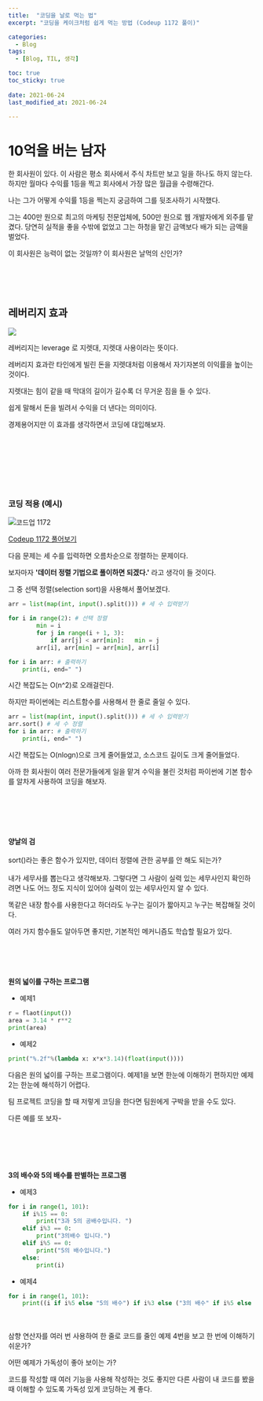 ```yaml
---
title:  "코딩을 날로 먹는 법"
excerpt: "코딩을 케이크처럼 쉽게 먹는 방법 (Codeup 1172 풀이)"

categories:
  - Blog
tags:
  - [Blog, TIL, 생각]

toc: true
toc_sticky: true
 
date: 2021-06-24
last_modified_at: 2021-06-24

---
```


# 10억을 버는 남자

한 회사원이 있다. 이 사람은 평소 회사에서 주식 차트만 보고 일을 하나도 하지 않는다. 하지만 월마다 수익률 1등을 찍고 회사에서 가장 많은 월급을 수령해간다.

나는 그가 어떻게 수익률 1등을 찍는지 궁금하여 그를 뒷조사하기 시작했다.



그는 400만 원으로 최고의 마케팅 전문업체에, 500만 원으로 웹 개발자에게 외주를 맡겼다.  당연히 실적을 좋을 수밖에 없었고 그는 하청을 맡긴 금액보다 배가 되는 금액을 벌었다.

이 회사원은 능력이 없는 것일까? 이 회사원은 날먹의 신인가?

<br/><br/><br/>

## 레버리지 효과

<img src="https://image.shutterstock.com/image-vector/lever-arm-spannertorque-dependence-on-600w-1972655198.jpg">

레버리지는 leverage 로 지렛대, 지렛대 사용이라는 뜻이다.

레버리지 효과란 타인에게 빌린 돈을 지렛대처럼 이용해서 자기자본의 이익률을 높이는 것이다.

지렛대는 힘이 같을 때 막대의 길이가 길수록 더 무거운 짐을 들 수 있다.

쉽게 말해서 돈을 빌려서 수익을 더 낸다는 의미이다.

경제용어지만 이 효과를 생각하면서 코딩에 대입해보자.
<br/><br/><br/>

<br/><br/><br/><br/>
### 코딩 적용 (예시)
![코드업 1172](https://user-images.githubusercontent.com/76248669/123121907-82c84f00-d480-11eb-86c6-5954b30dc6b9.png)

[Codeup 1172 풀어보기](https://codeup.kr/problem.php?id=1172)

다음 문제는 세 수를 입력하면 오름차순으로 정렬하는 문제이다.

보자마자 **'데이터 정렬 기법으로 풀이하면 되겠다.'** 라고 생각이 들 것이다.

그 중 선택 정렬(selection sort)을 사용해서 풀어보겠다. 

```python
arr = list(map(int, input().split())) # 세 수 입력받기

for i in range(2): # 선택 정렬
        min = i
        for j in range(i + 1, 3):
            if arr[j] < arr[min]:   min = j
        arr[i], arr[min] = arr[min], arr[i]

for i in arr: # 출력하기
    print(i, end=" ")
```

시간 복잡도는 O(n^2)로 오래걸린다. 

하지만 파이썬에는 리스트함수를 사용해서 한 줄로 줄일 수 있다.

```python
arr = list(map(int, input().split())) # 세 수 입력받기
arr.sort() # 세 수 정렬
for i in arr: # 출력하기
    print(i, end=" ")
```

시간 복잡도는 O(nlogn)으로 크게 줄어들었고, 소스코드 길이도 크게 줄어들었다.

아까 한 회사원이 여러 전문가들에게 일을 맡겨 수익을 불린 것처럼 파이썬에 기본 함수를 알차게 사용하여 코딩을 해보자.

<br/><br/><br/><br/>
#### 양날의 검

sort()라는 좋은 함수가 있지만, 데이터 정렬에 관한 공부를 안 해도 되는가?
<br/><br/>
내가 세무사를 뽑는다고 생각해보자. 그렇다면 그 사람이 실력 있는 세무사인지 확인하려면 나도 어느 정도 지식이 있어야 실력이 있는 세무사인지 알 수 있다.

똑같은 내장 함수를 사용한다고 하더라도 누구는 길이가 짧아지고 누구는 복잡해질 것이다.

여러 가지 함수들도 알아두면 좋지만, 기본적인 메커니즘도 학습할 필요가 있다.


<br/><br/><br/><br/>
**원의 넓이를 구하는 프로그램**
- 예제1
```python
r = flaot(input())
area = 3.14 * r**2
print(area)
```
- 예제2
```python
print("%.2f"%(lambda x: x*x*3.14)(float(input())))
```

다음은 원의 넓이를 구하는 프로그램이다. 예제1을 보면 한눈에 이해하기 편하지만 예제2는 한눈에 해석하기 어렵다.

팀 프로젝트 코딩을 할 때 저렇게 코딩을 한다면 팀원에게 구박을 받을 수도 있다.

다른 예를 또 보자-

<br/><br/><br/><br/>

**3의 배수와 5의 배수를 판별하는 프로그램**

- 예제3

```python
for i in range(1, 101):
    if i%15 == 0:
        print("3과 5의 공배수입니다. ")
    elif i%3 == 0:
        print("3의배수 입니다.")
    elif i%5 == 0:
        print("5의 배수입니다.")
    else:
        print(i)
```

- 예제4

```python
for i in range(1, 101):
    print((i if i%5 else "5의 배수") if i%3 else ("3의 배수" if i%5 else "3과 5의 공배수"))
```
<br/><br/>
삼향 연산자를 여러 번 사용하여 한 줄로 코드를 줄인 예제 4번을 보고 한 번에 이해하기 쉬운가?

어떤 예제가 가독성이 좋아 보이는 가?

코드를 작성할 때 여러 기능을 사용해 작성하는 것도 좋지만 다른 사람이 내 코드를 봤을 때 이해할 수 있도록 가독성 있게 코딩하는 게 좋다. 






